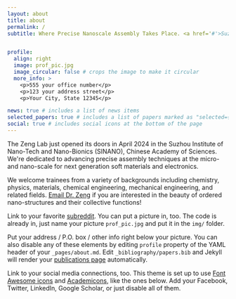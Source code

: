 ```yaml
---
layout: about
title: about
permalink: /
subtitle: Where Precise Nanoscale Assembly Takes Place. <a href='#'>Suzhou Institute of Nano-Tech and Nano-Bionics</a> 


profile:
  align: right
  image: prof_pic.jpg
  image_circular: false # crops the image to make it circular
  more_info: >
    <p>555 your office number</p>
    <p>123 your address street</p>
    <p>Your City, State 12345</p>

news: true # includes a list of news items
selected_papers: true # includes a list of papers marked as "selected={true}"
social: true # includes social icons at the bottom of the page
---
```


The Zeng Lab just opened its doors in April 2024 in the Suzhou Institute of Nano-Tech and Nano-Bionics (SINANO), Chinese Academy of Sciences. We're dedicated to advancing precise assembly techniques at the micro- and nano-scale for next generation soft materials and electronics. 

We welcome trainees from a variety of backgrounds including chemistry, physics, materials, chemical engineering, mechanical engineering, and related fields. [Email Dr. Zeng](mailto:czeng2024@sinano.ac.cn) if you are interested in the beauty of ordered nano-structures and their collective functions!

Link to your favorite [subreddit](http://reddit.com). You can put a picture in, too. The code is already in, just name your picture `prof_pic.jpg` and put it in the `img/` folder.

Put your address / P.O. box / other info right below your picture. You can also disable any of these elements by editing `profile` property of the YAML header of your `_pages/about.md`. Edit `_bibliography/papers.bib` and Jekyll will render your [publications page](/al-folio/publications/) automatically.

Link to your social media connections, too. This theme is set up to use [Font Awesome icons](https://fontawesome.com/) and [Academicons](https://jpswalsh.github.io/academicons/), like the ones below. Add your Facebook, Twitter, LinkedIn, Google Scholar, or just disable all of them.
